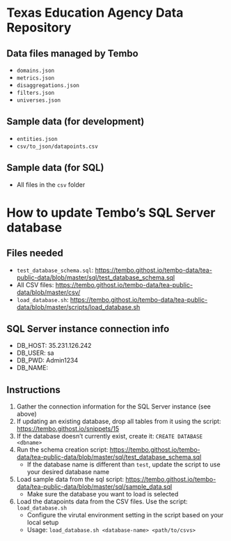 # Texas Education Agency Data Repository

## Data files managed by Tembo
* `domains.json`
* `metrics.json`
* `disaggregations.json`
* `filters.json`
* `universes.json`

## Sample data (for development)
* `entities.json`
* `csv/to_json/datapoints.csv`

## Sample data (for SQL)
* All files in the `csv` folder

# How to update Tembo’s SQL Server database

## Files needed
* `test_database_schema.sql`: https://tembo.githost.io/tembo-data/tea-public-data/blob/master/sql/test_database_schema.sql
* All CSV files: https://tembo.githost.io/tembo-data/tea-public-data/blob/master/csv/
* `load_database.sh`: https://tembo.githost.io/tembo-data/tea-public-data/blob/master/scripts/load_database.sh

## SQL Server instance connection info
* DB_HOST: 35.231.126.242 
* DB_USER: sa
* DB_PWD: Admin1234
* DB_NAME: <whatever you want>

## Instructions
1. Gather the connection information for the SQL Server instance (see above)
2. If updating an existing database, drop all tables from it using the script: https://tembo.githost.io/snippets/15
3. If the database doesn’t currently exist, create it: `CREATE DATABASE <dbname>`
4. Run the schema creation script: https://tembo.githost.io/tembo-data/tea-public-data/blob/master/sql/test_database_schema.sql
    * If the database name is different than `test`, update the script to use your desired database name
5. Load sample data from the sql script: https://tembo.githost.io/tembo-data/tea-public-data/blob/master/sql/sample_data.sql
    * Make sure the database you want to load is selected
6. Load the datapoints data from the CSV files. Use the script: `load_database.sh`
    * Configure the virutal environment setting in the script based on your local setup
    * Usage: `load_database.sh <database-name> <path/to/csvs>`
